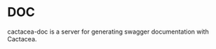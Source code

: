 DOC
==========================================================
cactacea-doc is a server for generating swagger documentation with Cactacea.
